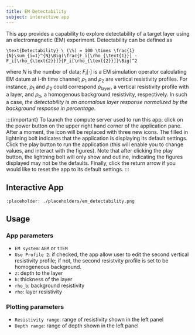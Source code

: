 ```yaml
---
title: EM Detectability
subject: interactive app
---
```


This app provides a capability to explore detectability of a target layer using an electromagnetic (EM) experiment. Detectability can be defined as

```{math}
\text{Detectability} \ (\%) = 100 \times \frac{1}{N}\sum_{i=1}^{N}\Big(\frac{F_i[\rho_{\text{1}}] - F_i[\rho_{\text{2}}]}{F_i[\rho_{\text{2}}]}\Big)^2
```

where $N$ is the number of data; $F_i[\cdot]$ is a EM simulation operator calculating EM datum at i-th time channel; $\rho_{1}$ and $\rho_{2}$ are vertical resistivity profiles. For instance, $\rho_{1}$ and $\rho_{2}$ could correspond $\rho_{\text{layer}}$, a vertical resistivity profile with a layer, and $\rho_{\text{b}}$, a homogenous background resistivity, respectively. In such a case, _the detectability is an anomalous layer response normalized by the background response in percentage_.

:::{important}
To launch the compute server used to run this app, click on the power button on the upper right hand corner of the application pane. After a moment, the icon will be replaced with three new icons. The filled in lightning bolt indicates that the application is displaying its default settings. Click the play button to run the application (this will enable you to change values, and interact with the figures). Note that after clicking the play button, the lightning bolt will only show and outline, indicating the figures displayed may not be the defaults. Finally, click the return arrow if you would like to reset the app to its default settings.
:::

## Interactive App

```{figure} #app-detectability
:placeholder: ./placeholders/em_detectability.png

```

## Usage

### App parameters

- `EM system`: `AEM` or `tTEM`
- `Use Profile 2`: if checked, the app allow user to edit the second vertical resistivity profile; if not, the second resistvity profile is set to be homogeneous background.
- `z`: depth to the layer
- `h`: thickness of the layer
- `rho_b`: background resistivity
- `rho`: layer resistivity

### Plotting parameters

- `Resistivity range`: range of resistivity shown in the left panel
- `Depth range`: range of depth shown in the left panel

